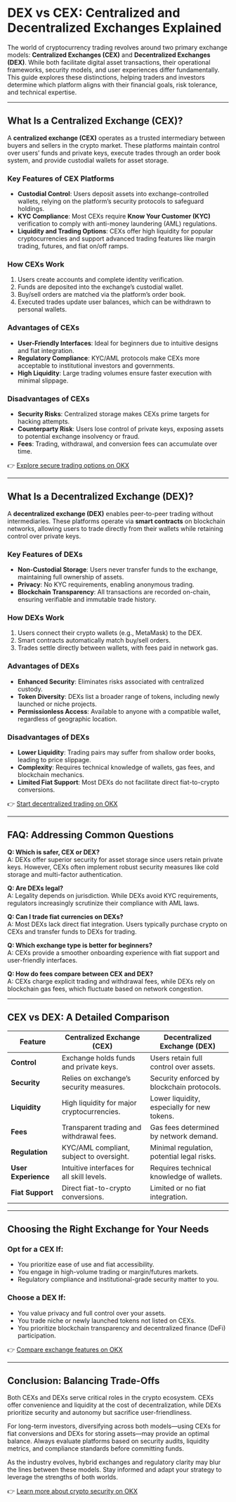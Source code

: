 # DEX vs CEX: Centralized and Decentralized Exchanges Explained  

The world of cryptocurrency trading revolves around two primary exchange models: **Centralized Exchanges (CEX)** and **Decentralized Exchanges (DEX)**. While both facilitate digital asset transactions, their operational frameworks, security models, and user experiences differ fundamentally. This guide explores these distinctions, helping traders and investors determine which platform aligns with their financial goals, risk tolerance, and technical expertise.  

---

## What Is a Centralized Exchange (CEX)?  

A **centralized exchange (CEX)** operates as a trusted intermediary between buyers and sellers in the crypto market. These platforms maintain control over users’ funds and private keys, execute trades through an order book system, and provide custodial wallets for asset storage.  

### Key Features of CEX Platforms  
- **Custodial Control**: Users deposit assets into exchange-controlled wallets, relying on the platform’s security protocols to safeguard holdings.  
- **KYC Compliance**: Most CEXs require **Know Your Customer (KYC)** verification to comply with anti-money laundering (AML) regulations.  
- **Liquidity and Trading Options**: CEXs offer high liquidity for popular cryptocurrencies and support advanced trading features like margin trading, futures, and fiat on/off ramps.  

### How CEXs Work  
1. Users create accounts and complete identity verification.  
2. Funds are deposited into the exchange’s custodial wallet.  
3. Buy/sell orders are matched via the platform’s order book.  
4. Executed trades update user balances, which can be withdrawn to personal wallets.  

### Advantages of CEXs  
- **User-Friendly Interfaces**: Ideal for beginners due to intuitive designs and fiat integration.  
- **Regulatory Compliance**: KYC/AML protocols make CEXs more acceptable to institutional investors and governments.  
- **High Liquidity**: Large trading volumes ensure faster execution with minimal slippage.  

### Disadvantages of CEXs  
- **Security Risks**: Centralized storage makes CEXs prime targets for hacking attempts.  
- **Counterparty Risk**: Users lose control of private keys, exposing assets to potential exchange insolvency or fraud.  
- **Fees**: Trading, withdrawal, and conversion fees can accumulate over time.  

👉 [Explore secure trading options on OKX](https://bit.ly/okx-bonus)  

---

## What Is a Decentralized Exchange (DEX)?  

A **decentralized exchange (DEX)** enables peer-to-peer trading without intermediaries. These platforms operate via **smart contracts** on blockchain networks, allowing users to trade directly from their wallets while retaining control over private keys.  

### Key Features of DEXs  
- **Non-Custodial Storage**: Users never transfer funds to the exchange, maintaining full ownership of assets.  
- **Privacy**: No KYC requirements, enabling anonymous trading.  
- **Blockchain Transparency**: All transactions are recorded on-chain, ensuring verifiable and immutable trade history.  

### How DEXs Work  
1. Users connect their crypto wallets (e.g., MetaMask) to the DEX.  
2. Smart contracts automatically match buy/sell orders.  
3. Trades settle directly between wallets, with fees paid in network gas.  

### Advantages of DEXs  
- **Enhanced Security**: Eliminates risks associated with centralized custody.  
- **Token Diversity**: DEXs list a broader range of tokens, including newly launched or niche projects.  
- **Permissionless Access**: Available to anyone with a compatible wallet, regardless of geographic location.  

### Disadvantages of DEXs  
- **Lower Liquidity**: Trading pairs may suffer from shallow order books, leading to price slippage.  
- **Complexity**: Requires technical knowledge of wallets, gas fees, and blockchain mechanics.  
- **Limited Fiat Support**: Most DEXs do not facilitate direct fiat-to-crypto conversions.  

👉 [Start decentralized trading on OKX](https://bit.ly/okx-bonus)  

---

## FAQ: Addressing Common Questions  

**Q: Which is safer, CEX or DEX?**  
A: DEXs offer superior security for asset storage since users retain private keys. However, CEXs often implement robust security measures like cold storage and multi-factor authentication.  

**Q: Are DEXs legal?**  
A: Legality depends on jurisdiction. While DEXs avoid KYC requirements, regulators increasingly scrutinize their compliance with AML laws.  

**Q: Can I trade fiat currencies on DEXs?**  
A: Most DEXs lack direct fiat integration. Users typically purchase crypto on CEXs and transfer funds to DEXs for trading.  

**Q: Which exchange type is better for beginners?**  
A: CEXs provide a smoother onboarding experience with fiat support and user-friendly interfaces.  

**Q: How do fees compare between CEX and DEX?**  
A: CEXs charge explicit trading and withdrawal fees, while DEXs rely on blockchain gas fees, which fluctuate based on network congestion.  

---

## CEX vs DEX: A Detailed Comparison  

| Feature                | Centralized Exchange (CEX)                  | Decentralized Exchange (DEX)                |  
|------------------------|---------------------------------------------|---------------------------------------------|  
| **Control**            | Exchange holds funds and private keys.      | Users retain full control over assets.      |  
| **Security**           | Relies on exchange’s security measures.     | Security enforced by blockchain protocols.  |  
| **Liquidity**          | High liquidity for major cryptocurrencies.  | Lower liquidity, especially for new tokens. |  
| **Fees**               | Transparent trading and withdrawal fees.    | Gas fees determined by network demand.      |  
| **Regulation**         | KYC/AML compliant, subject to oversight.    | Minimal regulation, potential legal risks.  |  
| **User Experience**    | Intuitive interfaces for all skill levels.  | Requires technical knowledge of wallets.    |  
| **Fiat Support**       | Direct fiat-to-crypto conversions.          | Limited or no fiat integration.             |  

---

## Choosing the Right Exchange for Your Needs  

### Opt for a CEX If:  
- You prioritize ease of use and fiat accessibility.  
- You engage in high-volume trading or margin/futures markets.  
- Regulatory compliance and institutional-grade security matter to you.  

### Choose a DEX If:  
- You value privacy and full control over your assets.  
- You trade niche or newly launched tokens not listed on CEXs.  
- You prioritize blockchain transparency and decentralized finance (DeFi) participation.  

👉 [Compare exchange features on OKX](https://bit.ly/okx-bonus)  

---

## Conclusion: Balancing Trade-Offs  

Both CEXs and DEXs serve critical roles in the crypto ecosystem. CEXs offer convenience and liquidity at the cost of decentralization, while DEXs prioritize security and autonomy but sacrifice user-friendliness.  

For long-term investors, diversifying across both models—using CEXs for fiat conversions and DEXs for storing assets—may provide an optimal balance. Always evaluate platforms based on security audits, liquidity metrics, and compliance standards before committing funds.  

As the industry evolves, hybrid exchanges and regulatory clarity may blur the lines between these models. Stay informed and adapt your strategy to leverage the strengths of both worlds.  

👉 [Learn more about crypto security on OKX](https://bit.ly/okx-bonus)